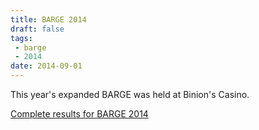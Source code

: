 ```yaml
---
title: BARGE 2014
draft: false
tags:
 - barge
 - 2014
date: 2014-09-01
---
```


This year's expanded BARGE was held at Binion's Casino.

[Complete results for BARGE 2014](/barge/results/2014)

